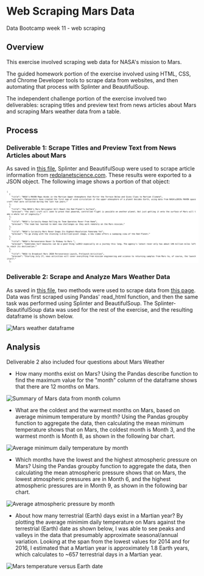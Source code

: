# Web Scraping Mars Data
Data Bootcamp week 11 - web scraping

## Overview
This exercise involved scraping web data for NASA's mission to Mars. 

The guided homework portion of the exercise involved using HTML, CSS, and Chrome Developer tools to scrape data from websites, and then automating that process with Splinter and BeautifulSoup.

The independent challenge portion of the exercise involved two deliverables: scraping titles and preview text from news articles about Mars and scraping Mars weather data from a table.

## Process

### Deliverable 1: Scrape Titles and Preview Text from News Articles about Mars
As saved in [this file](https://github.com/larabjork/mars-scraping/blob/main/mars_data_challenge_part_1.ipynb), Splinter and BeautifulSoup were used to scrape article information from [redplanetscience.com](https://redplanetscience.com). These results were exported to a JSON object. The following image shows a portion of that object:

![Excerpt of JSON object](https://github.com/larabjork/mars-scraping/blob/main/Resources/d1_JSON_excerpt.png)

### Deliverable 2: Scrape and Analyze Mars Weather Data
As saved in [this file](https://github.com/larabjork/mars-scraping/blob/main/mars_data_challenge_part_2.ipynb), two methods were used to scrape data from [this page](https://data-class-mars-challenge.s3.amazonaws.com/Mars/index.html).
Data was first scraped using Pandas' read_html function, and then the same task was performed using Splinter and BeautifulSoup. The Splinter-BeautifulSoup data was used for the rest of the exercise, and the resulting dataframe is shown below.

![Mars weather dataframe](LINK)


## Analysis
Deliverable 2 also included four questions about Mars Weather

* How many months exist on Mars?
Using the Pandas describe function to find the maximum value for the "month" column of the dataframe shows that there are 12 months on Mars.

![Summary of Mars data from month column](LINK)

* What are the coldest and the warmest months on Mars, based on average minimum temperature by month? 
Using the Pandas groupby function to aggregate the data, then calculating the mean minimum temperature shows that on Mars, the coldest month is Month 3, and the warmest month is Month 8, as shown in the following bar chart.

![Average minimum daily temperature by month](LINK)

* Which months have the lowest and the highest atmospheric pressure on Mars? 
Using the Pandas groupby function to aggregate the data, then calculating the mean atmospheric pressure shows that on Mars, the lowest atmospheric pressures are in Month 6, and the highest atmospheric pressures are in Month 9, as shown in the following bar chart.

![Average atmospheric pressure by month](LINK)

* About how many terrestrial (Earth) days exist in a Martian year? 
By plotting the average minimim daily temperature on Mars against the terrestrial (Earth) date as shown below, I was able to see peaks and valleys in the data that presumably approximate seasonal/annual variation. Looking at the span from the lowest values for 2014 and for 2016, I estimated that a Martian year is approximately 1.8 Earth years, which calculates to ~657 terrestrial days in a Martian year.

![Mars temperature versus Earth date](LINK)